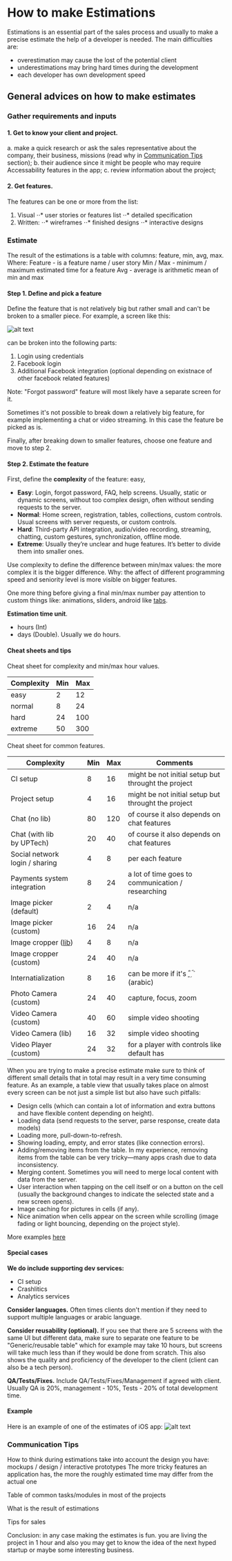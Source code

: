 # How to make Estimations

Estimations is an essential part of the sales process and usually to make a precise estimate the help of a developer is needed. 
The main difficulties are: 
- overestimation may cause the lost of the potential client
- underestimations may bring hard times during the development
- each developer has own development speed

## General advices on how to make estimates

### Gather requirements and inputs

#### 1. Get to know your client and project.
a. make a quick research or ask the sales representative about the company, their business, missions (read why in [Communication Tips](#communicationips) section); 
b. their audience since it might be people who may require Accessability features in the app;
c. review information about the project;

#### 2. Get features.
The features can be one or more from the list:
1. Visual
⋅⋅* user stories or features list
⋅⋅* detailed specification
2. Written:
⋅⋅* wireframes
⋅⋅* finished designs
⋅⋅* interactive designs

### Estimate

The result of the estimations is a table with columns: feature, min, avg, max. Where:
Feature - is a feature name / user story
Min / Max - minimum / maximum estimated time for a feature
Avg - average is arithmetic mean of min and max 

#### Step 1. Define and pick a feature 
Define the feature that is not relatively big but rather small and can't be broken to a smaller piece. 
For example, a screen like this: 

![alt text](https://github.com/uptechteam/ios-cookbook/blob/feature/estimates/resources/estimates_screenshots/login.png "Screen example")

can be broken into the following parts:
1. Login using credentials
2. Facebook login
3. Additional Facebook integration (optional depending on existnace of other facebook related features)

Note: "Forgot password" feature will most likely have a separate screen for it.

Sometimes it's not possible to break down a relatively big feature, for example implementing a chat or video streaming. In this case the feature be picked as is.

Finally, after breaking down to smaller features, choose one feature and move to step 2.

#### Step 2. Estimate the feature 

First, define the **complexity** of the feature: easy, 
+ **Easy**: Login, forgot password, FAQ, help screens. Usually, static or dynamic screens, without too complex design, often without sending requests to the server.
+ **Normal**: Home screen, registration, tables, collections, custom controls. Usual screens with server requests, or custom controls.
+ **Hard**: Third-party API integration, audio/video recording, streaming, chatting, custom gestures, synchronization, offline mode.
+ **Extreme**: Usually they’re unclear and huge features. It’s better to divide them into smaller ones.

Use complexity to define the difference between min/max values: the more complex it is the bigger difference.
Why: the affect of different programming speed and seniority level is more visible on bigger features. 

One more thing before giving a final min/max number pay attention to custom things like: animations, sliders, android like [tabs](https://material.io/design/components/tabs.html).

**Estimation time unit**. 
+ hours (Int)
+ days (Double). Usually we do hours.

#### Cheat sheets and tips

Cheat sheet for complexity and min/max hour values.

Complexity | Min | Max
--- | --- | ---
easy | 2 | 12 
normal | 8 | 24
hard | 24 | 100
extreme | 50 | 300

Cheat sheet for common features.

Complexity | Min | Max | Comments
--- | --- | --- | ---
CI setup | 8 | 16 | might be not initial setup but throught the project 
Project setup | 4 | 16 | might be not initial setup but throught the project 
Chat (no lib) | 80 | 120 | of course it also depends on chat features
Chat (with lib<br>by UPTech) | 20 | 40 | of course it also depends on chat features
Social network<br>login / sharing | 4 | 8 | per each feature
Payments system integration | 8 | 24 | a lot of time goes to communication / researching
Image picker (default) | 2 | 4 | n/a
Image picker (custom) | 16 | 24 | n/a
Image cropper ([lib](https://github.com/ruslanskorb/RSKImageCropper)) | 4 | 8 | n/a
Image cropper (custom) | 24 | 40 | n/a
Internatialization | 8 | 16 | can be more if it's ؁ؓؑ  ؐ  ؕ  (arabic)
Photo Camera (custom) | 24 | 40 | capture, focus, zoom
Video Camera (custom) | 40 | 60 | simple video shooting
Video Camera (lib) | 16 | 32 | simple video shooting
Video Player (custom) | 24 | 32 | for a player with controls like default has

When you are trying to make a precise estimate make sure to think of different small details that in total may result in a very time consuming feature.
As an example, a table view that usually takes place on almost every screen can be not just a simple list but also have such pitfalls:
+ Design cells (which can contain a lot of information and extra buttons and have flexible content depending on height).
+ Loading data (send requests to the server, parse response, create data models)
+ Loading more, pull-down-to-refresh.
+ Showing loading, empty, and error states (like connection errors).
+ Adding/removing items from the table. In my experience, removing items from the table can be very tricky—many apps crash due to data inconsistency.
+ Merging content. Sometimes you will need to merge local content with data from the server.
+ User interaction when tapping on the cell itself or on a button on the cell (usually the background changes to indicate the selected state and a new screen opens).
+ Image caching for pictures in cells (if any).
+ Nice animation when cells appear on the screen while scrolling (image fading or light bouncing, depending on the project style).

More examples [here](https://github.com/stanfy/ios-components-bikeshedding)

#### Special cases

**We do include supporting dev services:**
- CI setup
- Crashlitics
 - Analytics services
 
 **Consider languages.**
 Often times clients don't mention if they need to support multiple languages or arabic language.

**Consider reusability (optional).**
If you see that there are 5 screens with the same UI but different data, make sure to separate one feature to be "Generic/reusable table" which for example may take  10 hours, but screens will take much less than if they would be done from scratch. This also shows the quality and proficiency of the developer to the client (client can also be a tech person).  

**QA/Tests/Fixes.**
Include QA/Tests/Fixes/Management if agreed with client.
Usually QA is 20%, management - 10%, Tests - 20% of total development time.

#### Example

Here is an example of one of the estimates of iOS app:
![alt text](https://github.com/uptechteam/ios-cookbook/blob/feature/estimates/resources/estimates_screenshots/estimates_example.png "Estimates Example")


### Communication Tips <a id="communicationips"></a>


How to think during estimations
take into account the design you have: mockups / design / interactive prototypes
The more tricky features an application has, the more the roughly estimated time may differ from the actual one

Table of common tasks/modules in most of the projects

What is the result of estimations

Tips for sales

Conclusion: in any case making the estimates is fun. you are living the project in 1 hour and also you may get to know the idea of the next hyped startup or maybe some interesting business. 
